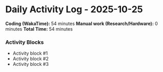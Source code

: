 # Daily Activity Log - 2025-10-25

**Coding (WakaTime):** 54 minutes
**Manual work (Research/Hardware):** 0 minutes
**Total Time:** 54 minutes

### Activity Blocks
- Activity block #1
- Activity block #2
- Activity block #3
